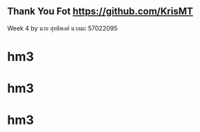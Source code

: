 ## Thank You Fot https://github.com/KrisMT
Week 4 by นาย สุทธิพงศ์ นวลมะ 57022095
# hm3
# hm3
# hm3
